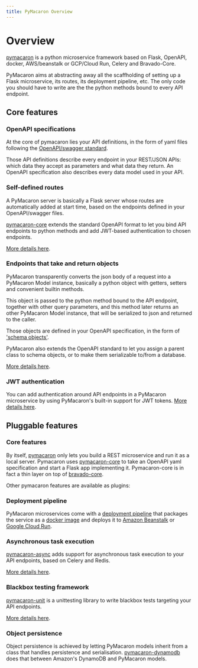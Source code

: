 ```yaml
---
title: PyMacaron Overview
---
```


Overview
========

[pymacaron](https://github.com/pymacaron/pymacaron) is a python microservice
framework based on Flask, OpenAPI, docker, AWS/beanstalk or GCP/Cloud Run,
Celery and Bravado-Core.

PyMacaron aims at abstracting away all the scaffholding of setting up a Flask
microservice, its routes, its deployment pipeline, etc. The only code you
should have to write are the the python methods bound to every API endpoint.

## Core features

### OpenAPI specifications

At the core of pymacaron lies your API definitions, in the form of yaml
files following the [OpenAPI/swagger standard](https://swagger.io/specification/).

Those API definitions describe every endpoint in your REST/JSON APIs: which
data they accept as parameters and what data they return. An OpenAPI specification
also describes every data model used in your API.

### Self-defined routes

A PyMacaron server is basically a Flask server whose routes are automatically
added at start time, based on the endpoints defined in your OpenAPI/swagger files.

[pymacaron-core](https://github.com/pymacaron/pymacaron-core) extends the
standard OpenAPI format to let you bind API endpoints to python methods and
add JWT-based authentication to chosen endpoints.

[More details here](http://pymacaron.com/api.html).

### Endpoints that take and return objects

PyMacaron transparently converts the json body of a request into a PyMacaron Model instance,
basically a python object with getters, setters and convenient builtin methods.

This object is passed to the python method bound to the API endpoint, together with other query parameters, and this method
later returns an other PyMacaron Model instance, that will be serialized to json and returned to the caller.

Those objects are defined in your OpenAPI specification, in the form of ['schema objects'](https://github.com/OAI/OpenAPI-Specification/blob/master/versions/3.0.0.md#schemaObject).

PyMacaron also extends the OpenAPI standard to let you assign a parent class to schema objects, or
to make them serializable to/from a database.

[More details here](http://pymacaron.com/models.html).

### JWT authentication

You can add authentication around API endpoints in a PyMacaron microservice by
using PyMacaron's built-in support for JWT tokens. [More details
here](http://pymacaron.com/jwt.html).

## Pluggable features

### Core features

By itself, [pymacaron](https://github.com/pymacaron/pymacaron) only lets you
build a REST microservice and run it as a local server.
Pymacaron uses [pymacaron-core](https://github.com/pymacaron/pymacaron-core) to take an
OpenAPI yaml specification and start a Flask app implementing it. Pymacaron-core is in fact a thin layer on top of [bravado-core](https://github.com/Yelp/bravado-core).

Other pymacaron features are available as plugins:

### Deployment pipeline

PyMacaron microservices come with a [deployment
pipeline](http://pymacaron.com/deploy.html) that packages the service as a
[docker image](http://pymacaron.com/docker.html) and deploys it to [Amazon
Beanstalk](http://pymacaron.com/aws.html) or [Google Cloud
Run](http://pymacaron.com/gcp.html).

### Asynchronous task execution

[pymacaron-async](https://github.com/pymacaron/pymacaron-async) adds support
for asynchronous task execution to your API endpoints, based on Celery and Redis.

[More details
here](http://pymacaron.com/async.html).

### Blackbox testing framework

[pymacaron-unit](https://github.com/pymacaron/pymacaron-unit) is a unittesting
library to write blackbox tests targeting your API endpoints.

[More details
here](http://pymacaron.com/testing.html).

### Object persistence

Object persistence is achieved by letting PyMacaron models inherit from a class
that handles persistence and serialisation.
[pymacaron-dynamodb](https://github.com/pymacaron/pymacaron-dynamodb) does that
between Amazon's DynamoDB and PyMacaron models.
